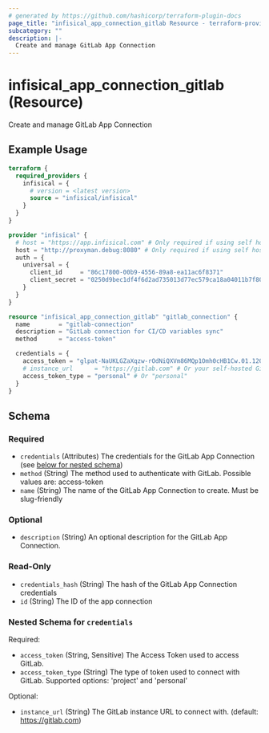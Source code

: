 ```yaml
---
# generated by https://github.com/hashicorp/terraform-plugin-docs
page_title: "infisical_app_connection_gitlab Resource - terraform-provider-infisical"
subcategory: ""
description: |-
  Create and manage GitLab App Connection
---
```


# infisical_app_connection_gitlab (Resource)

Create and manage GitLab App Connection

## Example Usage

```terraform
terraform {
  required_providers {
    infisical = {
      # version = <latest version>
      source = "infisical/infisical"
    }
  }
}

provider "infisical" {
  # host = "https://app.infisical.com" # Only required if using self hosted instance of Infisical, default is https://app.infisical.com
  host = "http://proxyman.debug:8080" # Only required if using self hosted instance of Infisical, default is https://app.infisical.com
  auth = {
    universal = {
      client_id     = "86c17800-00b9-4556-89a8-ea11ac6f8371"
      client_secret = "0250d9bec1df4f6d2ad735013d77ec579ca18a04011b7f8067965bb10206e59d"
    }
  }
}

resource "infisical_app_connection_gitlab" "gitlab_connection" {
  name        = "gitlab-connection"
  description = "GitLab connection for CI/CD variables sync"
  method      = "access-token"

  credentials = {
    access_token = "glpat-NaUKLGZaXqzw-rOdNiQXVm86MQp1Omh0cHB1Cw.01.120vuniu2"
    # instance_url      = "https://gitlab.com" # Or your self-hosted GitLab URL
    access_token_type = "personal" # Or "personal"
  }
}
```

<!-- schema generated by tfplugindocs -->
## Schema

### Required

- `credentials` (Attributes) The credentials for the GitLab App Connection (see [below for nested schema](#nestedatt--credentials))
- `method` (String) The method used to authenticate with GitLab. Possible values are: access-token
- `name` (String) The name of the GitLab App Connection to create. Must be slug-friendly

### Optional

- `description` (String) An optional description for the GitLab App Connection.

### Read-Only

- `credentials_hash` (String) The hash of the GitLab App Connection credentials
- `id` (String) The ID of the app connection

<a id="nestedatt--credentials"></a>
### Nested Schema for `credentials`

Required:

- `access_token` (String, Sensitive) The Access Token used to access GitLab.
- `access_token_type` (String) The type of token used to connect with GitLab. Supported options: 'project' and 'personal'

Optional:

- `instance_url` (String) The GitLab instance URL to connect with. (default: https://gitlab.com)
